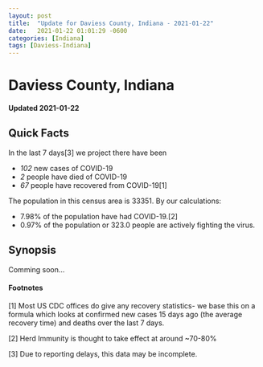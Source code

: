 ```yaml
---
layout: post
title:  "Update for Daviess County, Indiana - 2021-01-22"
date:   2021-01-22 01:01:29 -0600
categories: [Indiana]
tags: [Daviess-Indiana]
---
```


# Daviess County, Indiana
#### Updated 2021-01-22

## Quick Facts

In the last 7 days[3] we project there have been
- *102* new cases of COVID-19
- *2* people have died of COVID-19
- *67* people have recovered from COVID-19[1]

The population in this census area is 33351. By our calculations:
- 7.98% of the population have had COVID-19.[2]
- 0.97% of the population or 323.0 people are actively fighting the virus.

## Synopsis

Comming soon...


#### Footnotes

[1] Most US CDC offices do give any recovery statistics- we base this on a formula which looks at confirmed new cases
15 days ago (the average recovery time) and deaths over the last 7 days.

[2] Herd Immunity is thought to take effect at around ~70-80%

[3] Due to reporting delays, this data may be incomplete.
 
    